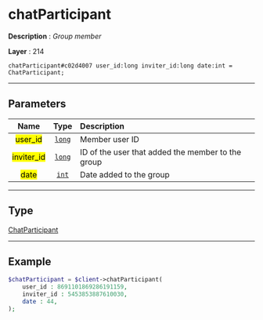 # chatParticipant

**Description** : *Group member*

**Layer** : 214

```tl
chatParticipant#c02d4007 user_id:long inviter_id:long date:int = ChatParticipant;
```

---

## Parameters

| Name | Type | Description |
| :---: | :---: | :--- |
| <mark>user_id</mark> | [`long`](type/long) | Member user ID |
| <mark>inviter_id</mark> | [`long`](type/long) | ID of the user that added the member to the group |
| <mark>date</mark> | [`int`](type/int) | Date added to the group |

---

## Type

[ChatParticipant](type/ChatParticipant)

---

## Example

```php
$chatParticipant = $client->chatParticipant(
	user_id : 8691101869286191159,
	inviter_id : 5453853887610030,
	date : 44,
);
```